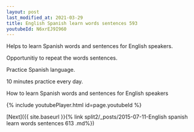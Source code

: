 ```yaml
---
layout: post
last_modified_at: 2021-03-29
title: English Spanish learn words sentences 593 
youtubeId: N6xrEJ9I960
---
```

 
 
Helps to learn Spanish words and sentences for English speakers.

Opportunitiy to repeat the words sentences. 

Practice Spanish language. 
 
10 minutes practice every day. 
 
How to learn Spanish words and sentences for English speakers 
 
{% include youtubePlayer.html id=page.youtubeId %}
 
 
[Next]({{ site.baseurl }}{% link  split2/_posts/2015-07-11-English spanish learn words sentences 613 .md%})
 
